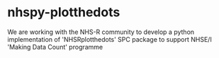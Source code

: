 # nhspy-plotthedots
We are working with the NHS-R community to develop a python implementation of 'NHSRplotthedots' SPC package to support NHSE/I 'Making Data Count' programme 
